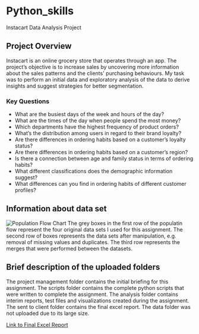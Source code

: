 # Python_skills
Instacart Data Analysis Project

## Project Overview
Instacart is an online grocery store that operates through an app. The project’s objective is to increase sales by uncovering more information about the sales patterns and the clients' purchasing behaviours. My task was to perform an initial data and exploratory analysis of the data to derive insights and suggest strategies for better segmentation.

### Key Questions
* What are the busiest days of the week and hours of the day?
* What are the times of the day when people spend the most money?
* Which departments have the highest frequency of product orders?
* What’s the distribution among users in regard to their brand loyalty?
* Are there differences in ordering habits based on a customer’s loyalty status?
* Are there differences in ordering habits based on a customer’s region?
* Is there a connection between age and family status in terms of ordering habits?
* What different classifications does the demographic information suggest? 
* What differences can you find in ordering habits of different customer profiles? 

## Information about data set
![Population Flow Chart](https://github.com/dioogoo7/Python_skills/blob/main/Supporting%20documents/Population%20flow%20chart.gif) 
The grey boxes in the first row of the populatin flow represent the four original data sets I used for this assignment.
The second row of boxes represents the data sets after manipulation, e.g. removal of missing values and duplicates. 
The third row represents the merges that were performed between the datasets. 

## Brief description of the uploaded folders 
The project management folder contains the initial briefing for this assignment.
The scripts folder contains the complete python scripts that were written to complete the assignment.
The analysis folder contains interim reports, test files and visualizations created during the assignment.
The sent to client folder contains the final excel report.
The data folder was not uploaded due to its large size.

[Link to Final Excel Report](https://1drv.ms/x/s!AnUvVWt6s_rKgpgjRQyb3zwqT6q0uw?e=q5kzmp)
